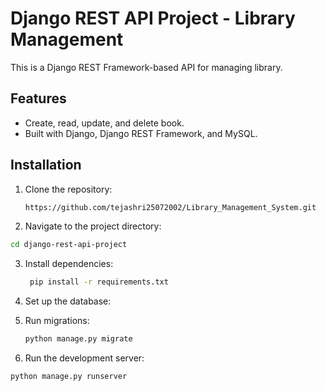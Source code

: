 # Django REST API Project - Library Management

This is a Django REST Framework-based API for managing library.

## Features
- Create, read, update, and delete book.
- Built with Django, Django REST Framework, and MySQL.

## Installation

1. Clone the repository:
   ```bash
   https://github.com/tejashri25072002/Library_Management_System.git

2. Navigate to the project directory:

  ```bash
  cd django-rest-api-project
  ```

3. Install dependencies:

   ```bash
    pip install -r requirements.txt
   ```

4. Set up the database:
5. Run migrations:
   ```bash
   python manage.py migrate
   ```
6. Run the development server:
```bash
python manage.py runserver
```
